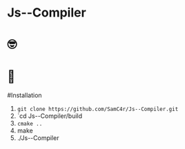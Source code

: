 # Js--Compiler


# 🤓

# 🗿

#Installation
1. `git clone https://github.com/SamC4r/Js--Compiler.git`
2. `cd Js--Compiler/build
3. `cmake ..`
4. make
5. ./Js--Compiler
